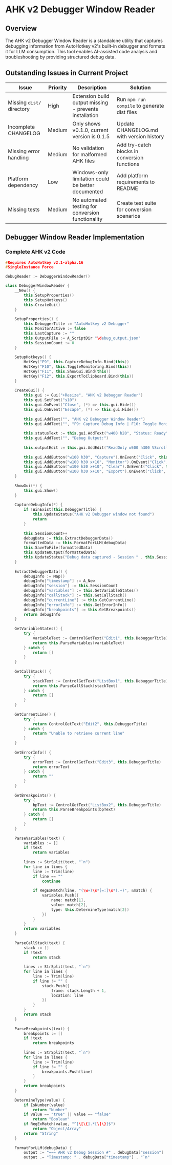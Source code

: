 # AHK v2 Debugger Window Reader

## Overview

The AHK v2 Debugger Window Reader is a standalone utility that captures debugging information from AutoHotkey v2's built-in debugger and formats it for LLM consumption. This tool enables AI-assisted code analysis and troubleshooting by providing structured debug data.

## Outstanding Issues in Current Project

| Issue | Priority | Description | Solution |
|-------|----------|-------------|----------|
| Missing `dist/` directory | High | Extension build output missing - prevents installation | Run `npm run compile` to generate dist files |
| Incomplete CHANGELOG | Medium | Only shows v0.1.0, current version is 0.1.5 | Update CHANGELOG.md with version history |
| Missing error handling | Medium | No validation for malformed AHK files | Add try-catch blocks in conversion functions |
| Platform dependency | Low | Windows-only limitation could be better documented | Add platform requirements to README |
| Missing tests | Medium | No automated testing for conversion functionality | Create test suite for conversion scenarios |

## Debugger Window Reader Implementation

### Complete AHK v2 Code

```cpp
#Requires AutoHotkey v2.1-alpha.16
#SingleInstance Force

debugReader := DebuggerWindowReader()

class DebuggerWindowReader {
    __New() {
        this.SetupProperties()
        this.SetupHotkeys()
        this.CreateGui()
    }
    
    SetupProperties() {
        this.DebuggerTitle := "AutoHotkey v2 Debugger"
        this.MonitorActive := false
        this.LastCapture := ""
        this.OutputFile := A_ScriptDir "\debug_output.json"
        this.SessionCount := 0
    }
    
    SetupHotkeys() {
        HotKey("F9", this.CaptureDebugInfo.Bind(this))
        HotKey("F10", this.ToggleMonitoring.Bind(this))
        HotKey("F11", this.ShowGui.Bind(this))
        HotKey("F12", this.ExportToClipboard.Bind(this))
    }
    
    CreateGui() {
        this.gui := Gui("+Resize", "AHK v2 Debugger Reader")
        this.gui.SetFont("s10")
        this.gui.OnEvent("Close", (*) => this.gui.Hide())
        this.gui.OnEvent("Escape", (*) => this.gui.Hide())
        
        this.gui.AddText("", "AHK v2 Debugger Window Reader")
        this.gui.AddText("", "F9: Capture Debug Info | F10: Toggle Monitor | F11: Show GUI | F12: Export")
        
        this.statusText := this.gui.AddText("w400 h20", "Status: Ready")
        this.gui.AddText("", "Debug Output:")
        
        this.outputEdit := this.gui.AddEdit("ReadOnly w500 h300 VScroll")
        
        this.gui.AddButton("w100 h30", "Capture").OnEvent("Click", this.CaptureDebugInfo.Bind(this))
        this.gui.AddButton("w100 h30 x+10", "Monitor").OnEvent("Click", this.ToggleMonitoring.Bind(this))
        this.gui.AddButton("w100 h30 x+10", "Clear").OnEvent("Click", this.ClearOutput.Bind(this))
        this.gui.AddButton("w100 h30 x+10", "Export").OnEvent("Click", this.ExportToClipboard.Bind(this))
    }
    
    ShowGui(*) {
        this.gui.Show()
    }
    
    CaptureDebugInfo(*) {
        if !WinExist(this.DebuggerTitle) {
            this.UpdateStatus("AHK v2 Debugger window not found")
            return
        }
        
        this.SessionCount++
        debugData := this.ExtractDebuggerData()
        formattedData := this.FormatForLLM(debugData)
        this.SaveToFile(formattedData)
        this.UpdateOutput(formattedData)
        this.UpdateStatus("Debug data captured - Session " . this.SessionCount)
    }
    
    ExtractDebuggerData() {
        debugInfo := Map()
        debugInfo["timestamp"] := A_Now
        debugInfo["session"] := this.SessionCount
        debugInfo["variables"] := this.GetVariableStates()
        debugInfo["callStack"] := this.GetCallStack()
        debugInfo["currentLine"] := this.GetCurrentLine()
        debugInfo["errorInfo"] := this.GetErrorInfo()
        debugInfo["breakpoints"] := this.GetBreakpoints()
        return debugInfo
    }
    
    GetVariableStates() {
        try {
            variableText := ControlGetText("Edit1", this.DebuggerTitle)
            return this.ParseVariables(variableText)
        } catch {
            return []
        }
    }
    
    GetCallStack() {
        try {
            stackText := ControlGetText("ListBox1", this.DebuggerTitle)
            return this.ParseCallStack(stackText)
        } catch {
            return []
        }
    }
    
    GetCurrentLine() {
        try {
            return ControlGetText("Edit2", this.DebuggerTitle)
        } catch {
            return "Unable to retrieve current line"
        }
    }
    
    GetErrorInfo() {
        try {
            errorText := ControlGetText("Edit3", this.DebuggerTitle)
            return errorText
        } catch {
            return ""
        }
    }
    
    GetBreakpoints() {
        try {
            bpText := ControlGetText("ListBox2", this.DebuggerTitle)
            return this.ParseBreakpoints(bpText)
        } catch {
            return []
        }
    }
    
    ParseVariables(text) {
        variables := []
        if !text
            return variables
            
        lines := StrSplit(text, "`n")
        for line in lines {
            line := Trim(line)
            if line == ""
                continue
                
            if RegExMatch(line, "(\w+)\s*[=:]\s*(.+)", &match) {
                variables.Push({
                    name: match[1], 
                    value: match[2],
                    type: this.DetermineType(match[2])
                })
            }
        }
        return variables
    }
    
    ParseCallStack(text) {
        stack := []
        if !text
            return stack
            
        lines := StrSplit(text, "`n")
        for line in lines {
            line := Trim(line)
            if line != "" {
                stack.Push({
                    frame: stack.Length + 1,
                    location: line
                })
            }
        }
        return stack
    }
    
    ParseBreakpoints(text) {
        breakpoints := []
        if !text
            return breakpoints
            
        lines := StrSplit(text, "`n")
        for line in lines {
            line := Trim(line)
            if line != "" {
                breakpoints.Push(line)
            }
        }
        return breakpoints
    }
    
    DetermineType(value) {
        if IsNumber(value)
            return "Number"
        if value == "true" || value == "false"
            return "Boolean"
        if RegExMatch(value, "^[\[\{].*[\]\}]$")
            return "Object/Array"
        return "String"
    }
    
    FormatForLLM(debugData) {
        output := "=== AHK v2 Debug Session #" . debugData["session"] . " ===`n"
        output .= "Timestamp: " . debugData["timestamp"] . "`n"

